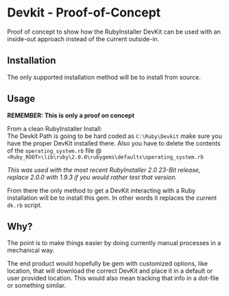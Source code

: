 # Devkit - Proof-of-Concept

Proof of concept to show how the RubyInstaller DevKit can be used with an inside-out approach instead of the current outside-in.

## Installation

The only supported installation method will be to install from source.

## Usage

**REMEMBER: This is only a proof on concept**

From a clean RubyInstaller Install:  
The Devkit Path is going to be hard coded as `C:\Ruby\Devkit` make sure you have the proper DevKit installed there.
Also you have to delete the contents of the `operating_system.rb` file @ `<Ruby_ROOT>\lib\ruby\2.0.0\rubygems\defaults\operating_system.rb`

*This was used with the most recent RubyInstaller 2.0 23-Bit release, replace 2.0.0 with 1.9.3 if you would rather test that version.*

From there the only method to get a DevKit interacting with a Ruby installation will be to install this gem. In other words it replaces the current `dk.rb` script.

## Why?

The point is to make things easier by doing currently manual processes in a mechanical way.

The end product would hopefully be gem with customized options, like location, that will download the correct DevKit and place it in a default or user provided location.
This would also mean tracking that info in a dot-file or something similar.
